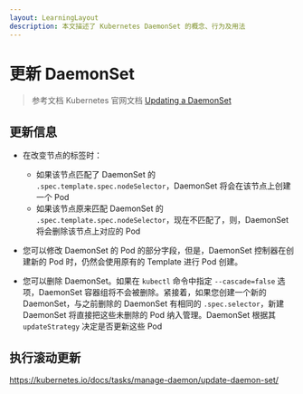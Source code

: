 ```yaml
---
layout: LearningLayout
description: 本文描述了 Kubernetes DaemonSet 的概念、行为及用法
---
```


# 更新 DaemonSet

> 参考文档 Kubernetes 官网文档 [Updating a DaemonSet](https://kubernetes.io/docs/concepts/workloads/controllers/daemonset/#updating-a-daemonset)

## 更新信息

* 在改变节点的标签时：
  * 如果该节点匹配了 DaemonSet 的 `.spec.template.spec.nodeSelector`，DaemonSet 将会在该节点上创建一个 Pod
  * 如果该节点原来匹配 DaemonSet 的 `.spec.template.spec.nodeSelector`，现在不匹配了，则，DaemonSet 将会删除该节点上对应的 Pod

* 您可以修改 DaemonSet 的 Pod 的部分字段，但是，DaemonSet 控制器在创建新的 Pod 时，仍然会使用原有的 Template 进行 Pod 创建。

* 您可以删除 DaemonSet。如果在 `kubectl` 命令中指定 `--cascade=false` 选项，DaemonSet 容器组将不会被删除。紧接着，如果您创建一个新的 DaemonSet，与之前删除的 DaemonSet 有相同的 `.spec.selector`，新建 DaemonSet 将直接把这些未删除的 Pod 纳入管理。DaemonSet 根据其 `updateStrategy` 决定是否更新这些 Pod

## 执行滚动更新


https://kubernetes.io/docs/tasks/manage-daemon/update-daemon-set/

